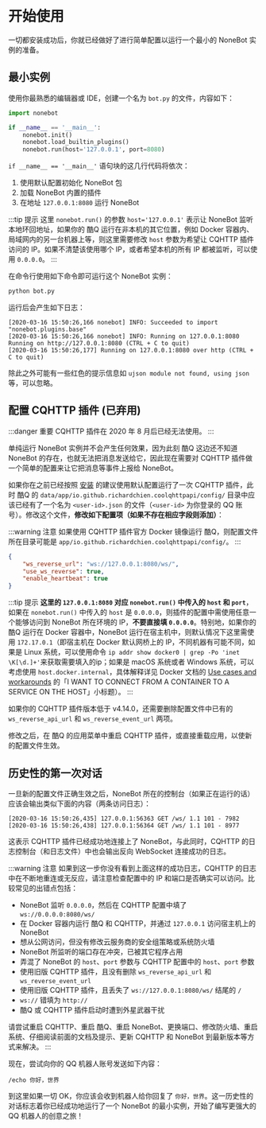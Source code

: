 # 开始使用

一切都安装成功后，你就已经做好了进行简单配置以运行一个最小的 NoneBot 实例的准备。

## 最小实例

使用你最熟悉的编辑器或 IDE，创建一个名为 `bot.py` 的文件，内容如下：

```python
import nonebot

if __name__ == '__main__':
    nonebot.init()
    nonebot.load_builtin_plugins()
    nonebot.run(host='127.0.0.1', port=8080)
```

`if __name__ == '__main__'` 语句块的这几行代码将依次：

1. 使用默认配置初始化 NoneBot 包
2. 加载 NoneBot 内置的插件
3. 在地址 `127.0.0.1:8080` 运行 NoneBot

:::tip 提示
这里 `nonebot.run()` 的参数 `host='127.0.0.1'` 表示让 NoneBot 监听本地环回地址，如果你的 酷Q 运行在非本机的其它位置，例如 Docker 容器内、局域网内的另一台机器上等，则这里需要修改 `host` 参数为希望让 CQHTTP 插件访问的 IP。如果不清楚该使用哪个 IP，或者希望本机的所有 IP 都被监听，可以使用 `0.0.0.0`。
:::

在命令行使用如下命令即可运行这个 NoneBot 实例：

```bash
python bot.py
```

运行后会产生如下日志：

```
[2020-03-16 15:50:26,166 nonebot] INFO: Succeeded to import "nonebot.plugins.base"
[2020-03-16 15:50:26,166 nonebot] INFO: Running on 127.0.0.1:8080
Running on http://127.0.0.1:8080 (CTRL + C to quit)
[2020-03-16 15:50:26,177] Running on 127.0.0.1:8080 over http (CTRL + C to quit)
```

除此之外可能有一些红色的提示信息如 `ujson module not found, using json` 等，可以忽略。

## 配置 CQHTTP 插件 (已弃用)

:::danger 重要
CQHTTP 插件在 2020 年 8 月后已经无法使用。
:::

单纯运行 NoneBot 实例并不会产生任何效果，因为此刻 酷Q 这边还不知道 NoneBot 的存在，也就无法把消息发送给它，因此现在需要对 CQHTTP 插件做一个简单的配置来让它把消息等事件上报给 NoneBot。

如果你在之前已经按照 [安装](/guide/installation.md#cqhttp-插件-已弃用) 的建议使用默认配置运行了一次 CQHTTP 插件，此时 酷Q 的 `data/app/io.github.richardchien.coolqhttpapi/config/` 目录中应该已经有了一个名为 `<user-id>.json` 的文件（`<user-id>` 为你登录的 QQ 账号）。修改这个文件，**修改如下配置项（如果不存在相应字段则添加）**：

:::warning 注意
如果使用 CQHTTP 插件官方 Docker 镜像运行 酷Q，则配置文件所在目录可能是 `app/io.github.richardchien.coolqhttpapi/config/`。
:::

```json
{
    "ws_reverse_url": "ws://127.0.0.1:8080/ws/",
    "use_ws_reverse": true,
    "enable_heartbeat": true
}
```

:::tip 提示
**这里的 `127.0.0.1:8080` 对应 `nonebot.run()` 中传入的 `host` 和 `port`**，如果在 `nonebot.run()` 中传入的 `host` 是 `0.0.0.0`，则插件的配置中需使用任意一个能够访问到 NoneBot 所在环境的 IP，**不要直接填 `0.0.0.0`**。特别地，如果你的 酷Q 运行在 Docker 容器中，NoneBot 运行在宿主机中，则默认情况下这里需使用 `172.17.0.1`（即宿主机在 Docker 默认网桥上的 IP，不同机器有可能不同，如果是 Linux 系统，可以使用命令 `ip addr show docker0 | grep -Po 'inet \K[\d.]+'`来获取需要填入的ip；如果是 macOS 系统或者 Windows 系统，可以考虑使用 `host.docker.internal`，具体解释详见 Docker 文档的 [Use cases and workarounds](https://docs.docker.com/docker-for-mac/networking/#use-cases-and-workarounds) 的「I WANT TO CONNECT FROM A CONTAINER TO A SERVICE ON THE HOST」小标题）。
:::

如果你的 CQHTTP 插件版本低于 v4.14.0，还需要删除配置文件中已有的 `ws_reverse_api_url` 和 `ws_reverse_event_url` 两项。

修改之后，在 酷Q 的应用菜单中重启 CQHTTP 插件，或直接重载应用，以使新的配置文件生效。

## 历史性的第一次对话

一旦新的配置文件正确生效之后，NoneBot 所在的控制台（如果正在运行的话）应该会输出类似下面的内容（两条访问日志）：

```
[2020-03-16 15:50:26,435] 127.0.0.1:56363 GET /ws/ 1.1 101 - 7982
[2020-03-16 15:50:26,438] 127.0.0.1:56364 GET /ws/ 1.1 101 - 8977
```

这表示 CQHTTP 插件已经成功地连接上了 NoneBot，与此同时，CQHTTP 的日志控制台（和日志文件）中也会输出反向 WebSocket 连接成功的日志。

:::warning 注意
如果到这一步你没有看到上面这样的成功日志，CQHTTP 的日志中在不断地重连或无反应，请注意检查配置中的 IP 和端口是否确实可以访问。比较常见的出错点包括：

- NoneBot 监听 `0.0.0.0`，然后在 CQHTTP 配置中填了 `ws://0.0.0.0:8080/ws/`
- 在 Docker 容器内运行 酷Q 和 CQHTTP，并通过 `127.0.0.1` 访问宿主机上的 NoneBot
- 想从公网访问，但没有修改云服务商的安全组策略或系统防火墙
- NoneBot 所监听的端口存在冲突，已被其它程序占用
- 弄混了 NoneBot 的 `host`、`port` 参数与 CQHTTP 配置中的 `host`、`port` 参数
- 使用旧版 CQHTTP 插件，且没有删除 `ws_reverse_api_url` 和 `ws_reverse_event_url`
- 使用旧版 CQHTTP 插件，且丢失了 `ws://127.0.0.1:8080/ws/` 结尾的 `/`
- `ws://` 错填为 `http://`
- 酷Q 或 CQHTTP 插件启动时遭到外星武器干扰

请尝试重启 CQHTTP、重启 酷Q、重启 NoneBot、更换端口、修改防火墙、重启系统、仔细阅读前面的文档及提示、更新 CQHTTP 和 NoneBot 到最新版本等方式来解决。
:::

现在，尝试向你的 QQ 机器人账号发送如下内容：

```
/echo 你好，世界
```

到这里如果一切 OK，你应该会收到机器人给你回复了 `你好，世界`。这一历史性的对话标志着你已经成功地运行了一个 NoneBot 的最小实例，开始了编写更强大的 QQ 机器人的创意之旅！
